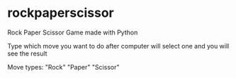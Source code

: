 # rockpaperscissor
Rock Paper Scissor Game made with Python

Type which move you want to do after computer will select one and you will see the result

Move types:
"Rock"
"Paper"
"Scissor"
